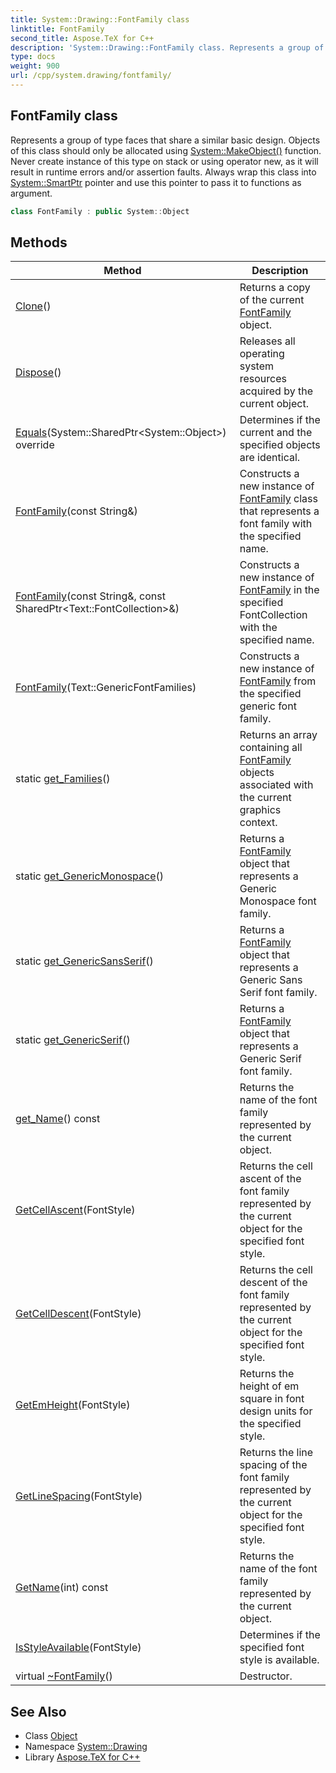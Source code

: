 ```yaml
---
title: System::Drawing::FontFamily class
linktitle: FontFamily
second_title: Aspose.TeX for C++
description: 'System::Drawing::FontFamily class. Represents a group of type faces that share a similar basic design. Objects of this class should only be allocated using System::MakeObject() function. Never create instance of this type on stack or using operator new, as it will result in runtime errors and/or assertion faults. Always wrap this class into System::SmartPtr pointer and use this pointer to pass it to functions as argument in C++.'
type: docs
weight: 900
url: /cpp/system.drawing/fontfamily/
---
```

## FontFamily class


Represents a group of type faces that share a similar basic design. Objects of this class should only be allocated using [System::MakeObject()](../../system/makeobject/) function. Never create instance of this type on stack or using operator new, as it will result in runtime errors and/or assertion faults. Always wrap this class into [System::SmartPtr](../../system/smartptr/) pointer and use this pointer to pass it to functions as argument.

```cpp
class FontFamily : public System::Object
```

## Methods

| Method | Description |
| --- | --- |
| [Clone](./clone/)() | Returns a copy of the current [FontFamily](./) object. |
| [Dispose](./dispose/)() | Releases all operating system resources acquired by the current object. |
| [Equals](./equals/)(System::SharedPtr\<System::Object\>) override | Determines if the current and the specified objects are identical. |
| [FontFamily](./fontfamily/)(const String\&) | Constructs a new instance of [FontFamily](./) class that represents a font family with the specified name. |
| [FontFamily](./fontfamily/)(const String\&, const SharedPtr\<Text::FontCollection\>\&) | Constructs a new instance of [FontFamily](./) in the specified FontCollection with the specified name. |
| [FontFamily](./fontfamily/)(Text::GenericFontFamilies) | Constructs a new instance of [FontFamily](./) from the specified generic font family. |
| static [get_Families](./get_families/)() | Returns an array containing all [FontFamily](./) objects associated with the current graphics context. |
| static [get_GenericMonospace](./get_genericmonospace/)() | Returns a [FontFamily](./) object that represents a Generic Monospace font family. |
| static [get_GenericSansSerif](./get_genericsansserif/)() | Returns a [FontFamily](./) object that represents a Generic Sans Serif font family. |
| static [get_GenericSerif](./get_genericserif/)() | Returns a [FontFamily](./) object that represents a Generic Serif font family. |
| [get_Name](./get_name/)() const | Returns the name of the font family represented by the current object. |
| [GetCellAscent](./getcellascent/)(FontStyle) | Returns the cell ascent of the font family represented by the current object for the specified font style. |
| [GetCellDescent](./getcelldescent/)(FontStyle) | Returns the cell descent of the font family represented by the current object for the specified font style. |
| [GetEmHeight](./getemheight/)(FontStyle) | Returns the height of em square in font design units for the specified style. |
| [GetLineSpacing](./getlinespacing/)(FontStyle) | Returns the line spacing of the font family represented by the current object for the specified font style. |
| [GetName](./getname/)(int) const | Returns the name of the font family represented by the current object. |
| [IsStyleAvailable](./isstyleavailable/)(FontStyle) | Determines if the specified font style is available. |
| virtual [~FontFamily](./~fontfamily/)() | Destructor. |
## See Also

* Class [Object](../../system/object/)
* Namespace [System::Drawing](../)
* Library [Aspose.TeX for C++](../../)
